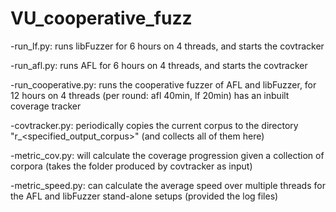 # VU_cooperative_fuzz

-run_lf.py: 
runs libFuzzer for 6 hours on 4 threads, and starts the covtracker

-run_afl.py:
runs AFL for 6 hours on 4 threads, and starts the covtracker

-run_cooperative.py:
runs the cooperative fuzzer of AFL and libFuzzer, for 12 hours on 4 threads (per round: afl 40min, lf 20min)
has an inbuilt coverage tracker

-covtracker.py:
periodically copies the current corpus to the directory "r_<specified_output_corpus>" (and collects all of them here)

-metric_cov.py:
will calculate the coverage progression given a collection of corpora (takes the folder produced by covtracker as input)
  
-metric_speed.py:
can calculate the average speed over multiple threads for the AFL and libFuzzer stand-alone setups (provided the log files)


